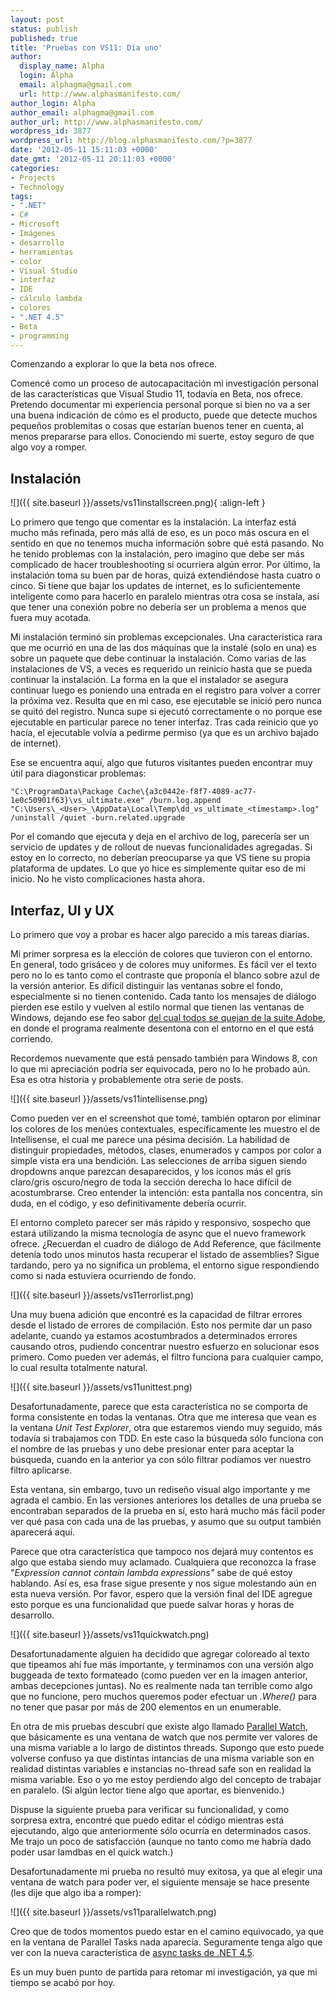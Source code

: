 ```yaml
---
layout: post
status: publish
published: true
title: 'Pruebas con VS11: Día uno'
author:
  display_name: Alpha
  login: Alpha
  email: alphagma@gmail.com
  url: http://www.alphasmanifesto.com/
author_login: Alpha
author_email: alphagma@gmail.com
author_url: http://www.alphasmanifesto.com/
wordpress_id: 3877
wordpress_url: http://blog.alphasmanifesto.com/?p=3877
date: '2012-05-11 15:11:03 +0000'
date_gmt: '2012-05-11 20:11:03 +0000'
categories:
- Projects
- Technology
tags:
- ".NET"
- C#
- Microsoft
- Imágenes
- desarrollo
- herramientas
- color
- Visual Studio
- interfaz
- IDE
- cálculo lambda
- colores
- ".NET 4.5"
- Beta
- programming
---
```

Comenzando a explorar lo que la beta nos ofrece.


Comencé como un proceso de autocapacitación mi investigación personal de las características que Visual Studio 11, todavía en Beta, nos ofrece. Pretendo documentar mi experiencia personal porque si bien no va a ser una buena indicación de cómo es el producto, puede que detecte muchos pequeños problemitas o cosas que estarían buenos tener en cuenta, al menos prepararse para ellos. Conociendo mi suerte, estoy seguro de que algo voy a romper.

## Instalación

![]({{ site.baseurl }}/assets/vs11installscreen.png){ :align-left }


Lo primero que tengo que comentar es la instalación. La interfaz está mucho más refinada, pero más allá de eso, es un poco más oscura en el sentido en que no tenemos mucha información sobre qué está pasando. No he tenido problemas con la instalación, pero imagino que debe ser más complicado de hacer troubleshooting si ocurriera algún error. Por último, la instalación toma su buen par de horas, quizá extendiéndose hasta cuatro o cinco. Si tiene que bajar los updates de internet, es lo suficientemente inteligente como para hacerlo en paralelo mientras otra cosa se instala, así que tener una conexión pobre no debería ser un problema a menos que fuera muy acotada.

Mi instalación terminó sin problemas excepcionales. Una característica rara que me ocurrió en una de las dos máquinas que la instalé (solo en una) es sobre un paquete que debe continuar la instalación. Como varias de las instalaciones de VS, a veces es requerido un reinicio hasta que se pueda continuar la instalación. La forma en la que el instalador se asegura continuar luego es poniendo una entrada en el registro para volver a correr la próxima vez. Resulta que en mi caso, ese ejecutable se inició pero nunca se quitó del registro. Nunca supe si ejecutó correctamente o no porque ese ejecutable en particular parece no tener interfaz. Tras cada reinicio que yo hacía, el ejecutable volvía a pedirme permiso (ya que es un archivo bajado de internet).

Ese se encuentra aquí, algo que futuros visitantes pueden encontrar muy útil para diagonsticar problemas:

```
"C:\ProgramData\Package Cache\{a3c0442e-f8f7-4089-ac77-1e0c50901f63}\vs_ultimate.exe" /burn.log.append "C:\Users\_<User>_\AppData\Local\Temp\dd_vs_ultimate_<timestamp>.log" /uninstall /quiet -burn.related.upgrade
```

Por el comando que ejecuta y deja en el archivo de log, parecería ser un servicio de updates y de rollout de nuevas funcionalidades agregadas. Si estoy en lo correcto, no deberían preocuparse ya que VS tiene su propia plataforma de updates. Lo que yo hice es simplemente quitar eso de mi inicio. No he visto complicaciones hasta ahora.

## Interfaz, UI y UX

Lo primero que voy a probar es hacer algo parecido a mis tareas diarias.

Mi primer sorpresa es la elección de colores que tuvieron con el entorno. En general, todo grisáceo y de colores muy uniformes. Es fácil ver el texto pero no lo es tanto como el contraste que proponía el blanco sobre azul de la versión anterior. Es difícil distinguir las ventanas sobre el fondo, especialmente si no tienen contenido. Cada tanto los mensajes de diálogo pierden ese estilo y vuelven al estilo normal que tienen las ventanas de Windows, dejando ese feo sabor [del cual todos se quejan de la suite Adobe](http://adobegripes.tumblr.com/), en donde el programa realmente desentona con el entorno en el que está corriendo.

Recordemos nuevamente que está pensado también para Windows 8, con lo que mi apreciación podría ser equivocada, pero no lo he probado aún. Esa es otra historia y probablemente otra serie de posts.

![]({{ site.baseurl }}/assets/vs11intellisense.png)


Como pueden ver en el screenshot que tomé, también optaron por eliminar los colores de los menúes contextuales, específicamente les muestro el de Intellisense, el cual me parece una pésima decisión. La habilidad de distinguir propiedades, métodos, clases, enumerados y campos por color a simple vista era una bendición. Las selecciones de arriba siguen siendo dropdowns anque parezcan desaparecidos, y los íconos más el gris claro/gris oscuro/negro de toda la sección derecha lo hace difícil de acostumbrarse. Creo entender la intención: esta pantalla nos concentra, sin duda, en el código, y eso definitivamente debería ocurrir.

El entorno completo parecer ser más rápido y responsivo, sospecho que estará utilizando la misma tecnología de async que el nuevo framework ofrece.  ¿Recuerdan el cuadro de diálogo de Add Reference, que fácilmente detenía todo unos minutos hasta recuperar el listado de assemblies? Sigue tardando, pero ya no significa un problema, el entorno sigue respondiendo como si nada estuviera ocurriendo de fondo.

![]({{ site.baseurl }}/assets/vs11errorlist.png)


Una muy buena adición que encontré es la capacidad de filtrar errores desde el listado de errores de compilación. Esto nos permite dar un paso adelante, cuando ya estamos acostumbrados a determinados errores causando otros, pudiendo concentrar nuestro esfuerzo en solucionar esos primero. Como pueden ver además, el filtro funciona para cualquier campo, lo cual resulta totalmente natural.

![]({{ site.baseurl }}/assets/vs11unittest.png)


Desafortunadamente, parece que esta característica no se comporta de forma consistente en todas la ventanas. Otra que me interesa que vean es la ventana _Unit Test Explorer_, otra que estaremos viendo muy seguido, más todavía si trabajamos con TDD. En este caso la búsqueda sólo funciona con el nombre de las pruebas y uno debe presionar enter para aceptar la búsqueda, cuando en la anterior ya con sólo filtrar podíamos ver nuestro filtro aplicarse.

Esta ventana, sin embargo, tuvo un rediseño visual algo importante y me agrada el cambio. En las versiones anteriores los detalles de una prueba se encontraban separados de la prueba en sí, esto hará mucho más fácil poder ver qué pasa con cada una de las pruebas, y asumo que su output también aparecerá aquí.

Parece que otra característica que tampoco nos dejará muy contentos es algo que estaba siendo muy aclamado. Cualquiera que reconozca la frase "_Expression cannot contain lambda expressions"_ sabe de qué estoy hablando. Así es, esa frase sigue presente y nos sigue molestando aún en esta nueva versión. Por favor, espero que la versión final del IDE agregue esto porque es una funcionalidad que puede salvar horas y horas de desarrollo.

![]({{ site.baseurl }}/assets/vs11quickwatch.png)


Desafortunadamente alguien ha decidido que agregar coloreado al texto que tipeamos ahí fue más importante, y terminamos con una versión algo buggeada de texto formateado (como pueden ver en la imagen anterior, ambas decepciones juntas). No es realmente nada tan terrible como algo que no funcione, pero muchos queremos poder efectuar un _.Where()_ para no tener que pasar por más de 200 elementos en un enumerable.

En otra de mis pruebas descubrí que existe algo llamado [Parallel Watch](http://msdn.microsoft.com/en-us/library/hh418499(v=vs.110).aspx), que básicamente es una ventana de watch que nos permite ver valores de una misma variable a lo largo de distintos threads. Supongo que esto puede volverse confuso ya que distintas intancias de una misma variable son en realidad distintas variables e instancias no-thread safe son en realidad la misma variable. Eso o yo me estoy perdiendo algo del concepto de trabajar en paralelo. (Si algún lector tiene algo que aportar, es bienvenido.)

Dispuse la siguiente prueba para verificar su funcionalidad, y como sorpresa extra, encontré que puedo editar el código mientras está ejecutando, algo que anteriormente sólo ocurría en determinados casos. Me trajo un poco de satisfacción (aunque no tanto como me habría dado poder usar lamdbas en el quick watch.)

<script src="https://gist.github.com/2662168.js"> </script>

Desafortunadamente mi prueba no resultó muy exitosa, ya que al elegir una ventana de watch para poder ver, el siguiente mensaje se hace presente (les dije que algo iba a romper):

![]({{ site.baseurl }}/assets/vs11parallelwatch.png)


Creo que de todos momentos puedo estar en el camino equivocado, ya que en la ventana de Parallel Tasks nada aparecía. Seguramente tenga algo que ver con la nueva característica de [async tasks de .NET 4.5](http://msdn.microsoft.com/en-us/library/hh191443(v=vs.110).aspx).

Es un muy buen punto de partida para retomar mi investigación, ya que mi tiempo se acabó por hoy.

